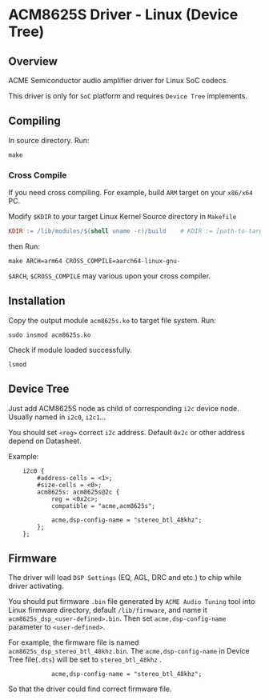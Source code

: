 # ACM8625S Driver - Linux (Device Tree)

## Overview

ACME Semiconductor audio amplifier driver for Linux SoC codecs.

This driver is only for `SoC` platform and requires `Device Tree` implements.

## Compiling
In source directory. Run:

    make

### Cross Compile
If you need cross compiling. For example, build `ARM` target on your `x86/x64` PC.

Modify `$KDIR` to your target Linux Kernel Source directory in `Makefile`

```makefile
KDIR := /lib/modules/$(shell uname -r)/build    # KDIR := [path-to-target-kernel-source] if cross compiling
```

then Run:

    make ARCH=arm64 CROSS_COMPILE=aarch64-linux-gnu-

`$ARCH`, `$CROSS_COMPILE` may various upon your cross compiler.

## Installation

Copy the output module `acm8625s.ko` to target file system. Run:

    sudo insmod acm8625s.ko

Check if module loaded successfully.

    lsmod


## Device Tree
Just add ACM8625S node as child of corresponding `i2c` device node. Usually named in `i2c0`, `i2c1`...

You should set `<reg>` correct `i2c` address. Default `0x2c` or other address depend on Datasheet.

Example:
```dts
    i2c0 {
        #address-cells = <1>;
        #size-cells = <0>;
        acm8625s: acm8625s@2c {
            reg = <0x2c>;
            compatible = "acme,acm8625s";

            acme,dsp-config-name = "stereo_btl_48khz";
        };
    };
```

## Firmware
The driver will load `DSP Settings` (EQ, AGL, DRC and etc.) to chip while driver activating.

You should put firmware `.bin` file generated by `ACME Audio Tuning` tool into Linux firmware directory, default `/lib/firmware`, and name it `acm8625s_dsp_<user-defined>.bin`. Then set `acme,dsp-config-name` parameter to `<user-defined>`.

For example, the firmware file is named `acm8625s_dsp_stereo_btl_48khz.bin`. The `acme,dsp-config-name` in Device Tree file(`.dts`) will be set to `stereo_btl_48khz` .

```dts
            acme,dsp-config-name = "stereo_btl_48khz";
```
So that the driver could find correct firmware file.
